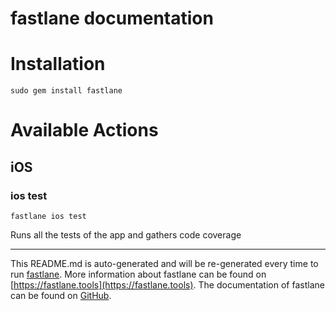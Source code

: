 fastlane documentation
================
# Installation
```
sudo gem install fastlane
```
# Available Actions
## iOS
### ios test
```
fastlane ios test
```
Runs all the tests of the app and gathers code coverage

----

This README.md is auto-generated and will be re-generated every time to run [fastlane](https://fastlane.tools).
More information about fastlane can be found on [https://fastlane.tools](https://fastlane.tools).
The documentation of fastlane can be found on [GitHub](https://github.com/fastlane/fastlane/tree/master/fastlane).